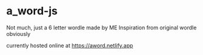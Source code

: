 # a_word-js
Not much, just a 6 letter wordle made by ME
Inspiration from original wordle obviously

currently hosted online at https://aword.netlify.app
